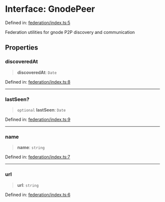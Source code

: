 # Interface: GnodePeer

Defined in: [federation/index.ts:5](https://github.com/happyvertical/smrt/blob/3e10e04571f8229dee5c87ee2f9b9b06c6c49f12/packages/gnode/src/federation/index.ts#L5)

Federation utilities for gnode P2P discovery and communication

## Properties

### discoveredAt

> **discoveredAt**: `Date`

Defined in: [federation/index.ts:8](https://github.com/happyvertical/smrt/blob/3e10e04571f8229dee5c87ee2f9b9b06c6c49f12/packages/gnode/src/federation/index.ts#L8)

***

### lastSeen?

> `optional` **lastSeen**: `Date`

Defined in: [federation/index.ts:9](https://github.com/happyvertical/smrt/blob/3e10e04571f8229dee5c87ee2f9b9b06c6c49f12/packages/gnode/src/federation/index.ts#L9)

***

### name

> **name**: `string`

Defined in: [federation/index.ts:7](https://github.com/happyvertical/smrt/blob/3e10e04571f8229dee5c87ee2f9b9b06c6c49f12/packages/gnode/src/federation/index.ts#L7)

***

### url

> **url**: `string`

Defined in: [federation/index.ts:6](https://github.com/happyvertical/smrt/blob/3e10e04571f8229dee5c87ee2f9b9b06c6c49f12/packages/gnode/src/federation/index.ts#L6)
